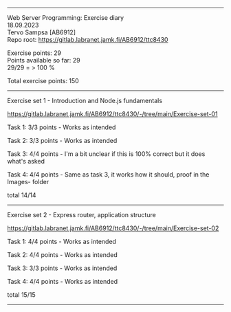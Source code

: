---------------------

Web Server Programming: Exercise diary  
18.09.2023  
Tervo Sampsa [AB6912]  
Repo root: https://gitlab.labranet.jamk.fi/AB6912/ttc8430  

Exercise points: 29  
Points available so far: 29  
29/29 = > 100 %  

Total exercise points: 150

-----------------

Exercise set 1 - Introduction and Node.js fundamentals   

https://gitlab.labranet.jamk.fi/AB6912/ttc8430/-/tree/main/Exercise-set-01  

Task 1: 3/3 points - Works as intended  

Task 2: 3/3 points - Works as intended  

Task 3: 4/4 points - I'm a bit unclear if this is 100% correct but it does what's asked

Task 4: 4/4 points - Same as task 3, it works how it should, proof in the Images- folder

total 14/14  

------------------

Exercise set 2 - Express router, application structure   

https://gitlab.labranet.jamk.fi/AB6912/ttc8430/-/tree/main/Exercise-set-02  

Task 1: 4/4 points - Works as intended  

Task 2: 4/4 points - Works as intended  

Task 3: 3/3 points - Works as intended

Task 4: 4/4 points - Works as intended

total 15/15  

------------------

